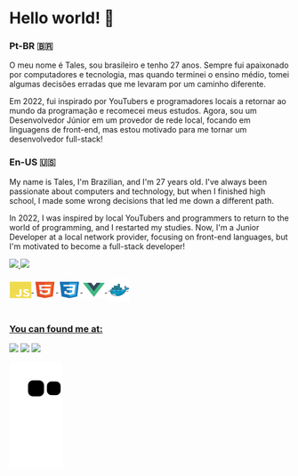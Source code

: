 # Hello world! 🤠

### Pt-BR 🇧🇷
O meu nome é Tales, sou brasileiro e tenho 27 anos. Sempre fui apaixonado por computadores e tecnologia, mas quando terminei o ensino médio, tomei algumas decisões erradas que me levaram por um caminho diferente.

Em 2022, fui inspirado por YouTubers e programadores locais a retornar ao mundo da programação e recomecei meus estudos. Agora, sou um Desenvolvedor Júnior em um provedor de rede local, focando em linguagens de front-end, mas estou motivado para me tornar um desenvolvedor full-stack!

### En-US 🇺🇸
My name is Tales, I'm Brazilian, and I'm 27 years old. I've always been passionate about computers and technology, but when I finished high school, I made some wrong decisions that led me down a different path.

In 2022, I was inspired by local YouTubers and programmers to return to the world of programming, and I restarted my studies.
Now, I'm a Junior Developer at a local network provider, focusing on front-end languages, but I'm motivated to become a full-stack developer!

 <div>
  <a href="https://github.com/sselat">
  <img height="180em" src="https://github-readme-stats.vercel.app/api?username=sselat&show_icons=true&theme=tokyonight&include_all_commits=true&count_private=true"/>
  <img height="180em" src="https://github-readme-stats.vercel.app/api/top-langs/?username=sselat&layout=compact&langs_count=10&theme=tokyonight"/>
</div>
<div style="display: inline_block"><br>
  <img align="center" alt="Js" height="30" width="40" src="https://raw.githubusercontent.com/devicons/devicon/master/icons/javascript/javascript-plain.svg">
  <img align="center" alt="HTML" height="30" width="40" src="https://raw.githubusercontent.com/devicons/devicon/master/icons/html5/html5-original.svg">
 <img align="center" alt="HTML" height="30" width="40" src="https://raw.githubusercontent.com/devicons/devicon/master/icons/css3/css3-original.svg">
  <img align="center" alt="VueJs" height="30" width="40" src="https://raw.githubusercontent.com/devicons/devicon/master/icons/vuejs/vuejs-original.svg">
 <img align="center" alt="VueJs" height="40" width="40" src="https://raw.githubusercontent.com/devicons/devicon/master/icons/docker/docker-original.svg">
</div>
 
 <br>
 
  ### You can found me at:
 
<div> 
  <a href="https://www.instagram.com/talesberaldo/" target="_blank"><img src="https://img.shields.io/badge/-Instagram-%23E4405F?style=for-the-badge&logo=instagram&logoColor=white" target="_blank"></a>
  <a href="mailto:tales.beraldo@gmail.com"><img src="https://img.shields.io/badge/-Gmail-%23333?style=for-the-badge&logo=gmail&logoColor=white" target="_blank"></a>
  <a href="https://www.linkedin.com/in/tales-beraldo-de-albuquerque-16ab851bb/" target="_blank"><img src="https://img.shields.io/badge/-LinkedIn-%230077B5?style=for-the-badge&logo=linkedin&logoColor=white" target="_blank"></a> 
 
  ![Snake animation](https://github.com/sselat/sselat/blob/output/github-contribution-grid-snake.svg)

</div>
